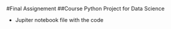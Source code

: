 #Final Assignement
##Course Python Project for Data Science
  * Jupiter notebook file with the code
